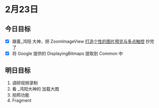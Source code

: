 # 2月23日

## 今日目标

- [x] 跟着_鸿阳 大神，把 ZoomImageView [打造个性的图片预览与多点触控](http://www.imooc.com/learn/239) 抄完了
- [x] 将 Google 提供的 DisplayingBitmaps 提取到 Common 中

## 明日目标

1. 调研视频录制
2. 看 _鸿阳大神的 加载大图
3. 拍照功能
4. Fragment